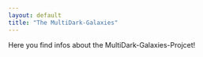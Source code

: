 ```yaml
---
layout: default
title: "The MultiDark-Galaxies"
---
```


Here you find infos about the MultiDark-Galaxies-Projcet!
